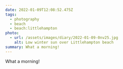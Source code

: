 ```yaml
---
date: 2022-01-09T12:08:52.475Z
tags:
  - photography
  - beach
  - beach:littlehampton
photo:
  - url: /assets/images/diary/2022-01-09-0nv25.jpg
    alt: Low winter sun over Littlehampton beach
summary: What a morning!
---
```

What a morning! 
